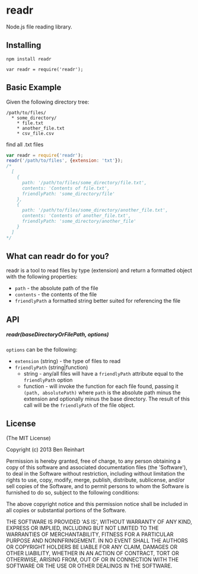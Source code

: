 # readr

Node.js file reading library.

## Installing

`npm install readr`

`var readr = require('readr');`

## Basic Example

Given the following directory tree:

```
/path/to/files/
  * some_directory/
    * file.txt
    * another_file.txt
    * csv_file.csv
```

find all .txt files

```javascript
var readr = require('readr');
readr('/path/to/files', {extension: 'txt'});
/*
  [
    {
      path: '/path/to/files/some_directory/file.txt',
      contents: 'Contents of file.txt',
      friendlyPath: 'some_directory/file'
    },
    {
      path: '/path/to/files/some_directory/another_file.txt',
      contents: 'Contents of another_file.txt',
      friendlyPath: 'some_directory/another_file'
    }
  ]
*/
```

## What can readr do for you?

readr is a tool to read files by type (extension) and return a formatted object with the following properties:

* `path` - the absolute path of the file
* `contents` - the contents of the file
* `friendlyPath` a formatted string better suited for referencing the file


## API

##### readr(baseDirectoryOrFilePath, options)

`options` can be the following:

* `extension` (string) - the type of files to read
* `friendlyPath` (string|function)
  * string - any/all files will have a `friendlyPath` attribute equal to the `friendlyPath` option
  * function - will invoke the function for each file found, passing it `(path, absolutePath)` where `path` is the absolute path minus the extension and optionally minus the base directory. The result of this call will be the `friendlyPath` of the file object.

## License

(The MIT License)

Copyright (c) 2013 Ben Reinhart

Permission is hereby granted, free of charge, to any person obtaining
a copy of this software and associated documentation files (the
'Software'), to deal in the Software without restriction, including
without limitation the rights to use, copy, modify, merge, publish,
distribute, sublicense, and/or sell copies of the Software, and to
permit persons to whom the Software is furnished to do so, subject to
the following conditions:

The above copyright notice and this permission notice shall be
included in all copies or substantial portions of the Software.

THE SOFTWARE IS PROVIDED 'AS IS', WITHOUT WARRANTY OF ANY KIND,
EXPRESS OR IMPLIED, INCLUDING BUT NOT LIMITED TO THE WARRANTIES OF
MERCHANTABILITY, FITNESS FOR A PARTICULAR PURPOSE AND NONINFRINGEMENT.
IN NO EVENT SHALL THE AUTHORS OR COPYRIGHT HOLDERS BE LIABLE FOR ANY
CLAIM, DAMAGES OR OTHER LIABILITY, WHETHER IN AN ACTION OF CONTRACT,
TORT OR OTHERWISE, ARISING FROM, OUT OF OR IN CONNECTION WITH THE
SOFTWARE OR THE USE OR OTHER DEALINGS IN THE SOFTWARE.